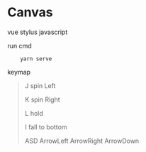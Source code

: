 # Canvas
vue stylus javascript

run cmd
```
    yarn serve
```


keymap

>J   spin Left
> 
>K   spin Right
> 
>L   hold
> 
>I   fall to bottom  
>
>ASD  ArrowLeft  ArrowRight  ArrowDown 
